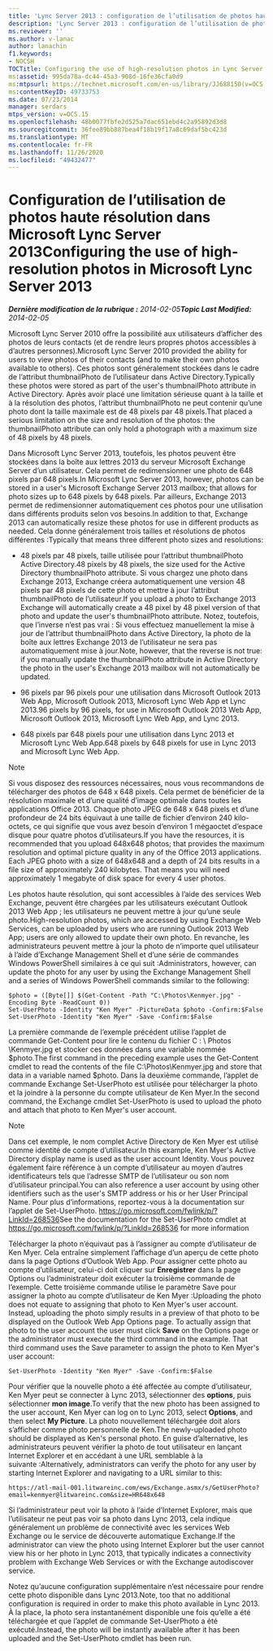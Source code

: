 ```yaml
---
title: 'Lync Server 2013 : configuration de l’utilisation de photos haute résolution'
description: 'Lync Server 2013 : configuration de l’utilisation de photos haute résolution.'
ms.reviewer: ''
ms.author: v-lanac
author: lanachin
f1.keywords:
- NOCSH
TOCTitle: Configuring the use of high-resolution photos in Lync Server 2013
ms:assetid: 995da78a-dc44-45a3-908d-16fe36cfa0d9
ms:mtpsurl: https://technet.microsoft.com/en-us/library/JJ688150(v=OCS.15)
ms:contentKeyID: 49733753
ms.date: 07/23/2014
manager: serdars
mtps_version: v=OCS.15
ms.openlocfilehash: 48b0077fbfe2d525a7dac651ebd4c2a95892d3d8
ms.sourcegitcommit: 36fee89bb887bea4f18b19f17a8c69daf5bc423d
ms.translationtype: MT
ms.contentlocale: fr-FR
ms.lasthandoff: 11/26/2020
ms.locfileid: "49432477"
---
```

# <a name="configuring-the-use-of-high-resolution-photos-in-microsoft-lync-server-2013"></a><span data-ttu-id="30d38-103">Configuration de l’utilisation de photos haute résolution dans Microsoft Lync Server 2013</span><span class="sxs-lookup"><span data-stu-id="30d38-103">Configuring the use of high-resolution photos in Microsoft Lync Server 2013</span></span>

<div data-xmlns="http://www.w3.org/1999/xhtml">

<div class="topic" data-xmlns="http://www.w3.org/1999/xhtml" data-msxsl="urn:schemas-microsoft-com:xslt" data-cs="https://msdn.microsoft.com/">

<div data-asp="https://msdn2.microsoft.com/asp">



</div>

<div id="mainSection">

<div id="mainBody"><span data-ttu-id="30d38-104">

<span> </span></span><span class="sxs-lookup"><span data-stu-id="30d38-104">

<span> </span></span></span>

<span data-ttu-id="30d38-105">_**Dernière modification de la rubrique :** 2014-02-05_</span><span class="sxs-lookup"><span data-stu-id="30d38-105">_**Topic Last Modified:** 2014-02-05_</span></span>

<span data-ttu-id="30d38-106">Microsoft Lync Server 2010 offre la possibilité aux utilisateurs d’afficher des photos de leurs contacts (et de rendre leurs propres photos accessibles à d’autres personnes).</span><span class="sxs-lookup"><span data-stu-id="30d38-106">Microsoft Lync Server 2010 provided the ability for users to view photos of their contacts (and to make their own photos available to others).</span></span> <span data-ttu-id="30d38-107">Ces photos sont généralement stockées dans le cadre de l’attribut thumbnailPhoto de l’utilisateur dans Active Directory.</span><span class="sxs-lookup"><span data-stu-id="30d38-107">Typically these photos were stored as part of the user's thumbnailPhoto attribute in Active Directory.</span></span> <span data-ttu-id="30d38-108">Après avoir placé une limitation sérieuse quant à la taille et à la résolution des photos, l’attribut thumbnailPhoto ne peut contenir qu’une photo dont la taille maximale est de 48 pixels par 48 pixels.</span><span class="sxs-lookup"><span data-stu-id="30d38-108">That placed a serious limitation on the size and resolution of the photos: the thumbnailPhoto attribute can only hold a photograph with a maximum size of 48 pixels by 48 pixels.</span></span>

<span data-ttu-id="30d38-109">Dans Microsoft Lync Server 2013, toutefois, les photos peuvent être stockées dans la boîte aux lettres 2013 du serveur Microsoft Exchange Server d’un utilisateur. Cela permet de redimensionner une photo de 648 pixels par 648 pixels.</span><span class="sxs-lookup"><span data-stu-id="30d38-109">In Microsoft Lync Server 2013, however, photos can be stored in a user's Microsoft Exchange Server 2013 mailbox; that allows for photo sizes up to 648 pixels by 648 pixels.</span></span> <span data-ttu-id="30d38-110">Par ailleurs, Exchange 2013 permet de redimensionner automatiquement ces photos pour une utilisation dans différents produits selon vos besoins.</span><span class="sxs-lookup"><span data-stu-id="30d38-110">In addition to that, Exchange 2013 can automatically resize these photos for use in different products as needed.</span></span> <span data-ttu-id="30d38-111">Cela donne généralement trois tailles et résolutions de photos différentes :</span><span class="sxs-lookup"><span data-stu-id="30d38-111">Typically that means three different photo sizes and resolutions:</span></span>

  - <span data-ttu-id="30d38-112">48 pixels par 48 pixels, taille utilisée pour l’attribut thumbnailPhoto Active Directory.</span><span class="sxs-lookup"><span data-stu-id="30d38-112">48 pixels by 48 pixels, the size used for the Active Directory thumbnailPhoto attribute.</span></span> <span data-ttu-id="30d38-113">Si vous chargez une photo dans Exchange 2013, Exchange créera automatiquement une version 48 pixels par 48 pixels de cette photo et mettre à jour l’attribut thumbnailPhoto de l’utilisateur.</span><span class="sxs-lookup"><span data-stu-id="30d38-113">If you upload a photo to Exchange 2013 Exchange will automatically create a 48 pixel by 48 pixel version of that photo and update the user's thumbnailPhoto attribute.</span></span> <span data-ttu-id="30d38-114">Notez, toutefois, que l’inverse n’est pas vrai : Si vous effectuez manuellement la mise à jour de l’attribut thumbnailPhoto dans Active Directory, la photo de la boîte aux lettres Exchange 2013 de l’utilisateur ne sera pas automatiquement mise à jour.</span><span class="sxs-lookup"><span data-stu-id="30d38-114">Note, however, that the reverse is not true: if you manually update the thumbnailPhoto attribute in Active Directory the photo in the user's Exchange 2013 mailbox will not automatically be updated.</span></span>

  - <span data-ttu-id="30d38-115">96 pixels par 96 pixels pour une utilisation dans Microsoft Outlook 2013 Web App, Microsoft Outlook 2013, Microsoft Lync Web App et Lync 2013.</span><span class="sxs-lookup"><span data-stu-id="30d38-115">96 pixels by 96 pixels, for use in Microsoft Outlook 2013 Web App, Microsoft Outlook 2013, Microsoft Lync Web App, and Lync 2013.</span></span>

  - <span data-ttu-id="30d38-116">648 pixels par 648 pixels pour une utilisation dans Lync 2013 et Microsoft Lync Web App.</span><span class="sxs-lookup"><span data-stu-id="30d38-116">648 pixels by 648 pixels for use in Lync 2013 and Microsoft Lync Web App.</span></span>

<div>


> [!NOTE]  
> <span data-ttu-id="30d38-p104">Si vous disposez des ressources nécessaires, nous vous recommandons de télécharger des photos de 648 x 648 pixels. Cela permet de bénéficier de la résolution maximale et d’une qualité d’image optimale dans toutes les applications Office 2013. Chaque photo JPEG de 648 x 648 pixels et d’une profondeur de 24 bits équivaut à une taille de fichier d’environ 240 kilo-octets, ce qui signifie que vous avez besoin d’environ 1 mégaoctet d’espace disque pour quatre photos d’utilisateurs.</span><span class="sxs-lookup"><span data-stu-id="30d38-p104">If you have the resources, it is recommended that you upload 648x648 photos; that provides the maximum resolution and optimal picture quality in any of the Office 2013 applications. Each JPEG photo with a size of 648x648 and a depth of 24 bits results in a file size of approximately 240 kilobytes. That means you will need approximately 1 megabyte of disk space for every 4 user photos.</span></span>



</div>

<span data-ttu-id="30d38-120">Les photos haute résolution, qui sont accessibles à l’aide des services Web Exchange, peuvent être chargées par les utilisateurs exécutant Outlook 2013 Web App ; les utilisateurs ne peuvent mettre à jour qu’une seule photo.</span><span class="sxs-lookup"><span data-stu-id="30d38-120">High-resolution photos, which are accessed by using Exchange Web Services, can be uploaded by users who are running Outlook 2013 Web App; users are only allowed to update their own photo.</span></span> <span data-ttu-id="30d38-121">En revanche, les administrateurs peuvent mettre à jour la photo de n’importe quel utilisateur à l’aide d’Exchange Management Shell et d’une série de commandes Windows PowerShell similaires à ce qui suit :</span><span class="sxs-lookup"><span data-stu-id="30d38-121">Administrators, however, can update the photo for any user by using the Exchange Management Shell and a series of Windows PowerShell commands similar to the following:</span></span>

    $photo = ([Byte[]] $(Get-Content -Path "C:\Photos\Kenmyer.jpg" -Encoding Byte -ReadCount 0))
    Set-UserPhoto -Identity "Ken Myer" -PictureData $photo -Confirm:$False
    Set-UserPhoto -Identity "Ken Myer" -Save -Confirm:$False

<span data-ttu-id="30d38-122">La première commande de l’exemple précédent utilise l’applet de commande Get-Content pour lire le contenu du fichier C : \\ Photos \\Kenmyer.jpg et stocker ces données dans une variable nommée $photo.</span><span class="sxs-lookup"><span data-stu-id="30d38-122">The first command in the preceding example uses the Get-Content cmdlet to read the contents of the file C:\\Photos\\Kenmyer.jpg and store that data in a variable named $photo.</span></span> <span data-ttu-id="30d38-123">Dans la deuxième commande, l’applet de commande Exchange Set-UserPhoto est utilisée pour télécharger la photo et la joindre à la personne du compte utilisateur de Ken Myer.</span><span class="sxs-lookup"><span data-stu-id="30d38-123">In the second command, the Exchange cmdlet Set-UserPhoto is used to upload the photo and attach that photo to Ken Myer's user account.</span></span>

<div>


> [!NOTE]  
> <span data-ttu-id="30d38-124">Dans cet exemple, le nom complet Active Directory de Ken Myer est utilisé comme identité de compte d’utilisateur.</span><span class="sxs-lookup"><span data-stu-id="30d38-124">In this example, Ken Myer's Active Directory display name is used as the user account Identity.</span></span> <span data-ttu-id="30d38-125">Vous pouvez également faire référence à un compte d’utilisateur au moyen d’autres identificateurs tels que l’adresse SMTP de l’utilisateur ou son nom d’utilisateur principal.</span><span class="sxs-lookup"><span data-stu-id="30d38-125">You can also reference a user account by using other identifiers such as the user's SMTP address or his or her User Principal Name.</span></span> <span data-ttu-id="30d38-126">Pour plus d’informations, reportez-vous à la documentation sur l’applet de Set-UserPhoto. <A href="https://go.microsoft.com/fwlink/p/?linkid=268536">https://go.microsoft.com/fwlink/p/?LinkId=268536</A></span><span class="sxs-lookup"><span data-stu-id="30d38-126">See the documentation for the Set-UserPhoto cmdlet at <A href="https://go.microsoft.com/fwlink/p/?linkid=268536">https://go.microsoft.com/fwlink/p/?LinkId=268536</A> for more information</span></span>



</div>

<span data-ttu-id="30d38-p108">Télécharger la photo n’équivaut pas à l’assigner au compte d’utilisateur de Ken Myer. Cela entraîne simplement l’affichage d’un aperçu de cette photo dans la page Options d’Outlook Web App. Pour assigner cette photo au compte d’utilisateur, celui-ci doit cliquer sur **Enregistrer** dans la page Options ou l’administrateur doit exécuter la troisième commande de l’exemple. Cette troisième commande utilise le paramètre Save pour assigner la photo au compte d’utilisateur de Ken Myer :</span><span class="sxs-lookup"><span data-stu-id="30d38-p108">Uploading the photo does not equate to assigning that photo to Ken Myer's user account. Instead, uploading the photo simply results in a preview of that photo to be displayed on the Outlook Web App Options page. To actually assign that photo to the user account the user must click **Save** on the Options page or the administrator must execute the third command in the example. That third command uses the Save parameter to assign the photo to Ken Myer's user account:</span></span>

    Set-UserPhoto -Identity "Ken Myer" -Save -Confirm:$False

<span data-ttu-id="30d38-131">Pour vérifier que la nouvelle photo a été affectée au compte d’utilisateur, Ken Myer peut se connecter à Lync 2013, sélectionner des **options**, puis sélectionner **mon image**.</span><span class="sxs-lookup"><span data-stu-id="30d38-131">To verify that the new photo has been assigned to the user account, Ken Myer can log on to Lync 2013, select **Options**, and then select **My Picture**.</span></span> <span data-ttu-id="30d38-132">La photo nouvellement téléchargée doit alors s’afficher comme photo personnelle de Ken.</span><span class="sxs-lookup"><span data-stu-id="30d38-132">The newly-uploaded photo should be displayed as Ken's personal photo.</span></span> <span data-ttu-id="30d38-133">En guise d’alternative, les administrateurs peuvent vérifier la photo de tout utilisateur en lançant Internet Explorer et en accédant à une URL semblable à la suivante :</span><span class="sxs-lookup"><span data-stu-id="30d38-133">Alternatively, administrators can verify the photo for any user by starting Internet Explorer and navigating to a URL similar to this:</span></span>

    https://atl-mail-001.litwareinc.com/ews/Exchange.asmx/s/GetUserPhoto?email=kenmyer@litwareinc.com&size=HR648x648

<span data-ttu-id="30d38-134">Si l’administrateur peut voir la photo à l’aide d’Internet Explorer, mais que l’utilisateur ne peut pas voir sa photo dans Lync 2013, cela indique généralement un problème de connectivité avec les services Web Exchange ou le service de découverte automatique Exchange.</span><span class="sxs-lookup"><span data-stu-id="30d38-134">If the administrator can view the photo using Internet Explorer but the user cannot view his or her photo in Lync 2013, that typically indicates a connectivity problem with Exchange Web Services or with the Exchange autodiscover service.</span></span>

<span data-ttu-id="30d38-135">Notez qu’aucune configuration supplémentaire n’est nécessaire pour rendre cette photo disponible dans Lync 2013.</span><span class="sxs-lookup"><span data-stu-id="30d38-135">Note, too that no additional configuration is required in order to make this photo available in Lync 2013.</span></span> <span data-ttu-id="30d38-136">À la place, la photo sera instantanément disponible une fois qu’elle a été téléchargée et que l’applet de commande Set-UserPhoto a été exécuté.</span><span class="sxs-lookup"><span data-stu-id="30d38-136">Instead, the photo will be instantly available after it has been uploaded and the Set-UserPhoto cmdlet has been run.</span></span>

<span data-ttu-id="30d38-137"></div>

<span> </span>

</div>

</div>

</span><span class="sxs-lookup"><span data-stu-id="30d38-137"></div>

<span> </span>

</div>

</div>

</span></span></div>

